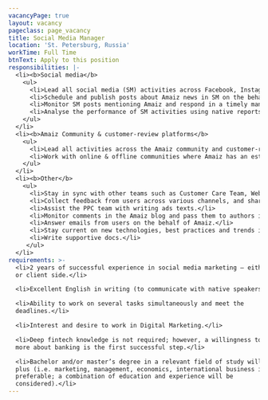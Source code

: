 ```yaml
---
vacancyPage: true
layout: vacancy
pageclass: page_vacancy
title: Social Media Manager
location: 'St. Petersburg, Russia'
workTime: Full Time
btnText: Apply to this position
responsibilities: |-
  <li><b>Social media</b>
    <ul>
      <li>Lead all social media (SM) activities across Facebook, Instagram, LinkedIn, and Twitter.</li>
      <li>Schedule and publish posts about Amaiz news in SM on the behalf of Amaiz on a daily basis.</li>
      <li>Monitor SM posts mentioning Amaiz and respond in a timely manner or pass questions to Amaiz Customer Care Team if it’s needed.</li>
      <li>Analyse the performance of SM activities using native reports from Facebook, Instagram, LinkedIn, and Twitter, as well as Google Analytics.</li>
    </ul>
  </li>
  <li><b>Amaiz Community & customer-review platforms</b>
    <ul>
      <li>Lead all activities across the Amaiz community and customer-review platforms such as Trustpilot.com and help Marketing Team to create engaging content.</li>
      <li>Work with online & offline communities where Amaiz has an established identity.</li>
    </ul>
  </li>
  <li><b>Other</b>
    <ul>
      <li>Stay in sync with other teams such as Customer Care Team, Web Marketing Team, Creative Team, and Corporate Communications & PR Team and be aware of company news and plans.</li>
      <li>Collect feedback from users across various channels, and share it with other teams.</li> 
      <li>Assist the PPC team with writing ads texts.</li>
      <li>Monitor comments in the Amaiz blog and pass them to authors in a timely manner.</li>
      <li>Answer emails from users on the behalf of Amaiz.</li>
      <li>Stay current on new technologies, best practices and trends in SM.</li>
      <li>Write supportive docs.</li>
     </ul>
  </li>
requirements: >-
  <li>2 years of successful experience in social media marketing – either agency
  or client side.</li>

  <li>Excellent English in writing (to communicate with native speakers).</li>

  <li>Ability to work on several tasks simultaneously and meet the
  deadlines.</li>

  <li>Interest and desire to work in Digital Marketing.</li>

  <li>Deep fintech knowledge is not required; however, a willingness to learn
  more about banking is the first successful step.</li>

  <li>Bachelor and/or master’s degree in a relevant field of study will be a
  plus (i.e. marketing, management, economics, international business is
  preferable; a combination of education and experience will be
  considered).</li>
---
```


